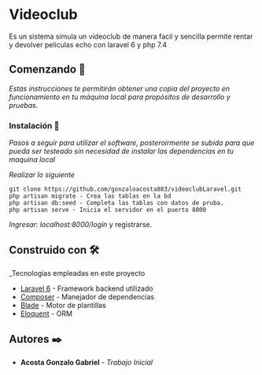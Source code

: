 # Videoclub

Es un sistema simula un videoclub de manera facil y sencilla permite rentar y devolver peliculas echo con laravel 6 y php 7.4

## Comenzando 🚀

_Estas instrucciones te permitirán obtener una copia del proyecto en funcionamiento en tu máquina local para propósitos de desarrollo y pruebas._

### Instalación 🔧

_Pasos a seguir para utilizar el software, posteroirmente se subida para que pueda ser testeado sin necesidad de instalar las dependencias en tu maquina local_

_Realizar lo siguiente_

```
git clone https://github.com/gonzaloacosta883/videoclubLaravel.git
php artisan migrate - Crea las tablas en la bd
php artisan db:seed - Completa las tablas con datos de pruba.
php artisan serve - Inicia el servidor en el puerto 8000
```

_Ingresar: localhost:8000/login_ y registrarse.

## Construido con 🛠️ 

_Tecnologias empleadas en este proyecto

* [Laravel 6](https://laravel.com/docs/6.x) - Framework backend utilizado
* [Composer](https://getcomposer.org/doc/) - Manejador de dependencias
* [Blade](https://laravel.com/docs/8.x/blade#introduction) - Motor de plantillas
* [Eloquent](https://laravel.com/docs/8.x/eloquent#introduction) - ORM

## Autores ✒️

* **Acosta Gonzalo Gabriel** - *Trabajo Inicial* 
